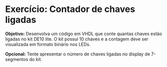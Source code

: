 # Exercício: Contador de chaves ligadas

**Objetivo:** Desenvolva um código em VHDL que conte quantas chaves estão ligadas no kit DE10 lite. O kit possui 10 chaves e a contagem deve ser visualizada em formato binário nos LEDs.

**Opcional:** Tente apresentar o número de chaves ligadas no display de 7-segmentos do kit.